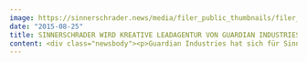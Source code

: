 ```yaml
---
image: https://sinnerschrader.news/media/filer_public_thumbnails/filer_public/b9/83/b98338eb-bf94-4b94-9a93-de08f1d46771/pm-guardian-720x450-2jpg__680x0_q85.jpg__480x288_q85_crop_subsampling-2_upscale.jpg
date: "2015-08-25"
title: SINNERSCHRADER WIRD KREATIVE LEADAGENTUR VON GUARDIAN INDUSTRIES IN EUROPA
content: <div class="newsbody"><p>Guardian Industries hat sich für SinnerSchrader als kreative und digitale Leadagentur für Europa, einschließlich Russland und den GUS, entschieden. Im Mittelpunkt der umfassenden Zusammenarbeit steht die Entwicklung einer digitalen und kreativen Strategie, die den Ruf von Guardian Industries als langfristigen und zuverlässigen Industriepartner für vielfältige und qualitativ hochwertige Glasprodukte ausbauen soll. <br/><br/>Mit Produktionsstandorten auf fünf Kontinenten ist <a href="http&#58;//www.guardian.com/">Guardian Industries</a> einer der weltweit größten Hersteller von Floatglasprodukten für Gewerbe-, Wohn- und Transportanwendungen. Das amerikanische Unternehmen mit Sitz in Auburn Hills, Michigan, USA beschäftigt 17.000 Mitarbeiter weltweit und hat seinen europäischen Hauptsitz in Luxemburg.<br/><br/>SinnerSchrader berät Guardian Europe bei der Gestaltung einer Corporate Identity und eines digitalen Auftritts, welche die Entwicklung eines regionalen Geschäftsmodells und einer beständigen Kundenbindung in ganz Europa unterstützen sollen. Die ersten Aufträge umfassen digitale Projekte mit Schwerpunkt auf mobilen Anwendungen und klassischen Kommunikationskanälen wie Print, Verpackungen und Events.<br/><br/><strong>Über Guardian Industries</strong><br/>Guardian, mit Hauptsitz in Auburn Hills, Michigan, ist ein vielseitiger globaler Hersteller, mit führenden Marktpositionen in Floatglas, veredelten Glasprodukten für den Gewerbe-, Wohn- und Automobilmarkt, in Automobilveredelung und im Vertrieb von Bauprodukten. Dank seiner Forschungs- und Entwicklungszentren (Science &amp; Technology Center für das Glas und Advanced Development Center für den Automobilbau) steht Guardian an der Vorderfront der Innovation. Seine Automobilveredelungsgruppe, SRG Global, ist einer der weltweit größten Hersteller von fortschrittlichen, hochwertigen Beschichtungen auf Kunststoffen. Guardian, seine Tochterunternehmen und Konzerngesellschaften beschäftigen 17.000 Mitarbeiter und verfügen über Niederlassungen in Nordamerika, Europa, Südamerika, Afrika, im Nahen Osten und in Asien. <a href="http&#58;//www.guardian.com/">www.guardian.com</a></p><p></p><p></p><p><a class="news-backlink" href="/de/"><svg class="svg-ico svg-ico--arrow-left"><use xlink&#58;href="#arrow-down"></use></svg>Zurück zur Presse Übersicht</a></p></div>
---
```

